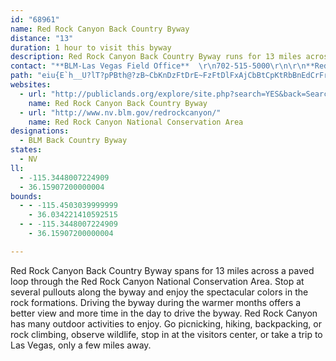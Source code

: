 ```yaml
---
id: "68961"
name: Red Rock Canyon Back Country Byway
distance: "13"
duration: 1 hour to visit this byway
description: Red Rock Canyon Back Country Byway runs for 13 miles across a paved loop through the Red Rock Canyon National Conservation Area.
contact: "**BLM-Las Vegas Field Office**  \r\n702-515-5000\r\n\r\n**Red Rock Canyon National Conservation Area**  \r\n702-647-5000"
path: "eiu{E`h__U?lT?pPBth@?zB~CbKnDzFtDrE~FzFtDlFxAjCbBtCpKtRbBnEdCrFrAjEv@bErC`KBLzBpHxHv_@dL`k@bAtHtBrRzBtKbFhRzD~KhEzKhFhJdRlXtBnD~C`HtAlE~A`INh@lDbOn@zKx@rFvF~QRdBTTnJrXnCvGb@f@nA~AnF`CdAbAxBtDx@^fHjClCbA`EbCn@^|BnDjAvCrBfIhCpMJR?^rD`MtBrFdLdQT?vCrDtFxDPn@t@T`NxDjOnBjIDLSzR_@NObb@eDto@I~Y_AjPoBnHoAbEiAhIwB~LwGjGoEZEvByBj@KnD{ErTcWfEiD~@oAlHiGdBmBb@GDO~JuL`FeHhDiHrFyJxBkFn@{A~M}XpEkI|EwLTK`@cBrAgFdAmC@?A?xGuThCuInAuIj@yJPuAAH\\wCf@{Bh@UH}@zAuE~@uHbBsInBiEbBeCPy@?eBqDkIMuBUC{@yGSuMz@sP|@eIzAeTlCkWpAuBbEaEdFaCrAu@JCh@Ih@_@jA[rAcANUtAkBZg@bB_E`AeG|AkZ`@uI|HgKdEwFxEmGxFuHfHoJhA_BhCiD"
websites:
  - url: "http://publiclands.org/explore/site.php?search=YES&back=Search%20Results&id=490"
    name: Red Rock Canyon Back Country Byway
  - url: "http://www.nv.blm.gov/redrockcanyon/"
    name: Red Rock Canyon National Conservation Area
designations:
  - BLM Back Country Byway
states:
  - NV
ll:
  - -115.3448007224909
  - 36.15907200000004
bounds:
  - - -115.4503039999999
    - 36.034221410592515
  - - -115.3448007224909
    - 36.15907200000004

---
```


Red Rock Canyon Back Country Byway spans for 13 miles across a paved loop through the Red Rock Canyon National Conservation Area.  Stop at several pullouts along the byway and enjoy the spectacular colors in the rock formations.  Driving the byway during the warmer months offers a better view and more time in the day to drive the byway.  Red Rock Canyon has many outdoor activities to enjoy. Go picnicking, hiking, backpacking, or rock climbing, observe wildlife, stop in at the visitors center, or take a trip to Las Vegas, only a few miles away.
